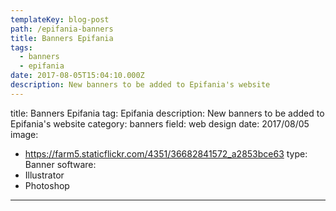 ```yaml
---
templateKey: blog-post
path: /epifania-banners
title: Banners Epifania
tags:
  - banners
  - epifania
date: 2017-08-05T15:04:10.000Z
description: New banners to be added to Epifania's website
---
```


title: Banners Epifania
tag: Epifania
description: New banners to be added to Epifania's website
category: banners
field: web design
date: 2017/08/05
image: 
- https://farm5.staticflickr.com/4351/36682841572_a2853bce63
type: Banner
software:
- Illustrator
- Photoshop
---
